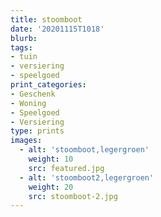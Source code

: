 ```yaml
---
title: stoomboot
date: '20201115T1018'
blurb: 
tags:
- tuin
- versiering
- speelgoed
print_categories:
- Geschenk
- Woning
- Speelgoed
- Versiering
type: prints
images:
  - alt: 'stoomboot,legergroen'
    weight: 10
    src: featured.jpg
  - alt: 'stoomboot2,legergroen'
    weight: 20
    src: stoomboot-2.jpg
---
```


